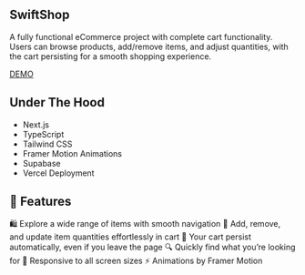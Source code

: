 ## SwiftShop
A fully functional eCommerce project with complete cart functionality. Users can browse products, add/remove items, and adjust quantities, with the cart persisting for a smooth shopping experience.

<a href="https://swiftshop-alpha.vercel.app/">DEMO</a>

## Under The Hood
- Next.js
- TypeScript
- Tailwind CSS
- Framer Motion Animations
- Supabase
- Vercel Deployment

## 🌟 Features
🛍️ Explore a wide range of items with smooth navigation
🛒 Add, remove, and update item quantities effortlessly in cart
🔄 Your cart persist automatically, even if you leave the page
🔍 Quickly find what you’re looking for
📱 Responsive to all screen sizes
⚡ Animations by Framer Motion 


